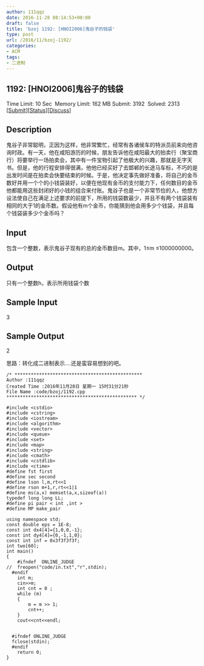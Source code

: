 ```yaml
---
author: 111qqz
date: 2016-11-28 08:14:53+00:00
draft: false
title: 'bzoj 1192: [HNOI2006]鬼谷子的钱袋'
type: post
url: /2016/11/bzoj-1192/
categories:
- ACM
tags:
- 二进制
---
```





## 1192: [HNOI2006]鬼谷子的钱袋


Time Limit: 10 Sec  Memory Limit: 162 MB
Submit: 3192  Solved: 2313
[[Submit](http://www.lydsy.com/JudgeOnline/submitpage.php?id=1192)][[Status](http://www.lydsy.com/JudgeOnline/problemstatus.php?id=1192)][[Discuss](http://www.lydsy.com/JudgeOnline/bbs.php?id=1192)]


## Description






鬼谷子非常聪明，正因为这样，他非常繁忙，经常有各诸侯车的特派员前来向他咨询时政。有一天，他在咸阳游历的时候，朋友告诉他在咸阳最大的拍卖行（聚宝商行）将要举行一场拍卖会，其中有一件宝物引起了他极大的兴趣，那就是无字天书。但是，他的行程安排得很满，他他已经买好了去邯郸的长途马车标，不巧的是出发时间是在拍卖会快要结束的时候。于是，他决定事先做好准备，将自己的金币数好并用一个个的小钱袋装好，以便在他现有金币的支付能力下，任何数目的金币他都能用这些封闭好的小钱的组合来付账。鬼谷子也是一个非常节俭的人，他想方设法使自己在满足上述要求的前提下，所用的钱袋数最少，并且不有两个钱袋装有相同的大于1的金币数。假设他有m个金币，你能猜到他会用多少个钱袋，并且每个钱袋装多少个金币吗？






## Input






包含一个整数，表示鬼谷子现有的总的金币数目m。其中，1≤m ≤1000000000。






## Output






只有一个整数h，表示所用钱袋个数






## Sample Input




3




## Sample Output




2







思路：转化成二进制表示....还是蛮容易想到的吧。






    
    /* ***********************************************
    Author :111qqz
    Created Time :2016年11月28日 星期一 15时31分21秒
    File Name :code/bzoj/1192.cpp
    ************************************************ */
    
    #include <cstdio>
    #include <cstring>
    #include <iostream>
    #include <algorithm>
    #include <vector>
    #include <queue>
    #include <set>
    #include <map>
    #include <string>
    #include <cmath>
    #include <cstdlib>
    #include <ctime>
    #define fst first
    #define sec second
    #define lson l,m,rt<<1
    #define rson m+1,r,rt<<1|1
    #define ms(a,x) memset(a,x,sizeof(a))
    typedef long long LL;
    #define pi pair < int ,int >
    #define MP make_pair
    
    using namespace std;
    const double eps = 1E-8;
    const int dx4[4]={1,0,0,-1};
    const int dy4[4]={0,-1,1,0};
    const int inf = 0x3f3f3f3f;
    int two[60];
    int main()
    {
    	#ifndef  ONLINE_JUDGE 
    //	freopen("code/in.txt","r",stdin);
      #endif
    	int m;	
    	cin>>m;
    	int cnt = 0 ;
    	while (m)
    	{
    	    m = m >> 1;
    	    cnt++;
    	}
    	cout<<cnt<<endl;
    
    
      #ifndef ONLINE_JUDGE  
      fclose(stdin);
      #endif
        return 0;
    }
    








